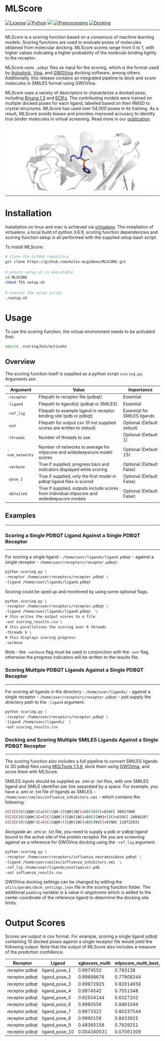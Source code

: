 # MLScore

[![License](https://img.shields.io/badge/License-MIT-blue)](https://opensource.org/licenses/MIT)
[![Python](https://img.shields.io/badge/Python-3.6.9-blue)](https://www.python.org/downloads/release/python-369/)
![](https://img.shields.io/badge/OS-linux%20%7C%20OS%20X-blueviolet)
[![Preprocessing](https://img.shields.io/badge/preprocessing-MGLTools%201.5.6-brightgreen)](https://ccsb.scripps.edu/mgltools/1-5-6/)
[![Docking](https://img.shields.io/badge/docking-GWOVina%201.0-brightgreen)](https://doi.org/10.1111/cbdd.13764)

---

MLScore is a scoring function based on a consensus of machine learning models. Scoring functions are used to evaluate poses of molecules obtained from molecular docking. MLScore scores range from 0 to 1, with higher values indicating a higher probability of the molecule binding tightly to the receptor.

MLScore uses `.pdbqt` files as input for the scoring, which is the format used by [Autodock](https://autodock.scripps.edu/), [Vina](https://dx.doi.org/10.1002/jcc.21334), and [GWOVina](https://cbbio.online/software/gwovina/index.html) docking software, among others. Additionally, this release contains an integrated pipeline to dock and score molecules in SMILES format using GWOVina.

MLScore uses a variety of descriptors to characterize a docked pose, including [Binana 1.3](https://git.durrantlab.pitt.edu/jdurrant/binana/-/tree/1.3) and [ECIFs](https://github.com/DIFACQUIM/ECIF). The contributing models were trained on multiple docked poses for each ligand, labelled based on their RMSD to crystal structures. MLScore has used over 54,000 poses in its training. As a result, MLScore avoids biases and provides improved accuracy to identify true binder molecules in virtual screening. Read more in our [publication]().


![](pose_labels.gif)

---

# Installation

Installation on linux and mac is achieved via [virtualenv](https://virtualenv.pypa.io/en/latest/). The installation of virtualenv, a local build of python 3.6.9, scoring function dependencies and scoring function setup is all performed with the supplied setup bash script.

To install MLScore:

```bash
# clone the GitHub repository
git clone https://github.com/miles-mcgibbon/MLSCORE.git

# ensure setup.sh is executable
cd MLSCORE
chmod 755 setup.sh

# execute the setup script
./setup.sh
```

# Usage

To use the scoring function, the virtual environment needs to be activated first:

```bash
source .scoring/bin/activate
```


## Overview

The scoring function itself is supplied as a python script `scoring.py`. Arguments are:

|Argument     |Value                                                                                     |Importance                  |
|-------------|------------------------------------------------------------------------------------------|----------------------------|
|`-receptor`    |Filepath to receptor file (pdbqt)                                                         |Essential                   |
|`-ligand `     |Filepath to ligand(s) (pdbqt or SMILES)                                                   |Essential                   |
|`-ref_lig`    |Filepath to example ligand in receptor binding site (pdb or pdbqt)                        |Essential for SMILES ligands|
|`-out`         |Filepath for output csv (If not supplied scores are written to stdout)                    |Optional (Default stdout)   |
|`-threads`     |Number of threads to use                                                                  |Optional (Default 1)        |
|`-num_networks`|Number of networks to average for mlpscore and widedeepscore model scores                 |Optional (Default 15)       |
|`-verbose`     |True if supplied, progress bars and indicators displayed while scoring                    |Optional (Default False)    |
|`-pose_1`      |True if supplied, only the first model in pdbqt ligand files is scored                    |Optional (Default False)    |
|`-detailed`    |True if supplied, outputs include scores from individual mlpscore and widedeepscore models|Optional (Default False)    |

## Examples
---
### Scoring a Single PDBQT Ligand Against a Single PDBQT Receptor
---

For scoring a single ligand - `/home/user/ligands/ligand.pdbqt` - against a single receptor - `/home/user/receptors/receptor.pdbqt`:

```bash
python scoring.py \
-receptor /home/user/receptors/receptor.pdbqt \
-ligand /home/user/ligands/ligand.pdbqt
```

Scoring could be sped up and monitored by using some optional flags.

```bash
python scoring.py \
-receptor /home/user/receptors/receptor.pdbqt \
-ligand /home/user/ligands/ligand.pdbqt  \
# this writes the output scores to a file
-out scoring_results.csv \
# this parallelises the scoring over 6 threads
-threads 6 \
# this displays scoring progress
-verbose
```

Note - the `-verbose` flag must be used in conjunction with the `-out` flag, otherwise the progress indicators will be written to the results file.

### Scoring Multiple PDBQT Ligands Against a Single PDBQT Receptor
---

For scoring all ligands in the directory - `/home/user/ligands/` - against a single receptor - `/home/user/receptors/receptor.pdbqt` - just supply the directory path to the `-ligand` argument:


```bash
python scoring.py \
-receptor /home/user/receptors/receptor.pdbqt \
-ligand /home/user/ligands/  \
-out scoring_results.csv
```

### Docking and Scoring Multiple SMILES Ligands Against a Single PDBQT Receptor
---

The scoring function also includes a full pipeline to convert SMILES ligands to 3D pdbqt files using [MGLTools 1.5.6](https://ccsb.scripps.edu/mgltools/1-5-6/), dock them using [GWOVina](https://doi.org/10.1111/cbdd.13764), and score them with MLScore.

SMILES inputs should be supplied as .smi or .txt files, with one SMILES ligand and SMILE identifier per line separated by a space. For example, you have a .smi or .txt file of ligands as SMILES - `/home/user/smiles/influenza_inhibitors.smi` - which contains the following:

```bash
CCC(CC)O[C@@H]1C=C(C[C@H]([C@H]1NC(=O)C)O)C(=O)OCC 49817880
CCC(CC)O[C@@H]1C=C(C[C@@H]([C@H]1NC(=O)C)[NH3+])C(=O)OCC 24848267
CCC(CC)O[C@@H]1C=C(C[C@@H]([C@H]1NC(=O)C)N)C(=O)NOC 118722031
```

Alongside an .smi or .txt file, you need to supply a pdb or pdbqt ligand bound to the active site of the protein receptor file you are screening against as a reference for GWOVina docking using the `-ref_lig` argument:

```bash
python scoring.py \
-receptor /home/user/receptors/influenza_neuraminidase.pdbqt \
-ligand /home/user/smiles/influenza_inhibitors.smi  \
-ref_lig /home/user/ligands/oseltamivir.pdb
-out influenza_results.csv
```

GWOVina docking settings can be changed by editing the `utils/params/dock_settings.json` file in the scoring function folder. The additional `padding` variable is a value in angstroms which is added to the center coordinate of the reference ligand to determine the docking site limits.


# Output Scores

Scores are output in csv format. For example, scoring a single ligand pdbqt containing 10 docked poses against a single receptor file would yield the following output. Note that the output of MLScore also includes a measure of the prediction confidence.

|Receptor      |Ligand        |xgbscore_multi|mlpscore_multi_best_average|wdscore_multi_best_average|multi_consensus|multi_consensus_stdev|multi_consensus_range|
|--------------|--------------|--------------|---------------------------|--------------------------|---------------|---------------------|---------------------|
|receptor.pdbqt|ligand_pose_1 |0.9974552     |0.783138                   |0.7250332                 |0.83520883     |0.11715221           |0.27242196           |
|receptor.pdbqt|ligand_pose_2 |0.99668676    |0.77808344                 |0.73867756                |0.83781594     |0.113484696          |0.2580092            |
|receptor.pdbqt|ligand_pose_3 |0.99672925    |0.82014656                 |0.7103614                 |0.8424124      |0.11796457           |0.28636783           |
|receptor.pdbqt|ligand_pose_4 |0.9974542     |0.7051348                  |0.6221999                 |0.7749297      |0.16095018           |0.37525433           |
|receptor.pdbqt|ligand_pose_5 |0.92504144    |0.6327202                  |0.6123963                 |0.723386       |0.14283314           |0.31264514           |
|receptor.pdbqt|ligand_pose_6 |0.9980556     |0.8461044                  |0.74997765                |0.86471254     |0.10212856           |0.24807793           |
|receptor.pdbqt|ligand_pose_7 |0.9973322     |0.80237544                 |0.65094346                |0.81688374     |0.14178425           |0.34638876           |
|receptor.pdbqt|ligand_pose_8 |0.9990158     |0.8433915                  |0.757661                  |0.8666894      |0.099900395          |0.24135482           |
|receptor.pdbqt|ligand_pose_9 |0.48365158    |0.7629251                  |0.70412195                |0.65023285     |0.12021217           |0.2792735            |
|receptor.pdbqt|ligand_pose_10|0.004160531   |0.07061309                 |0.1636547                 |0.07947611     |0.06541413           |0.15949416           |
